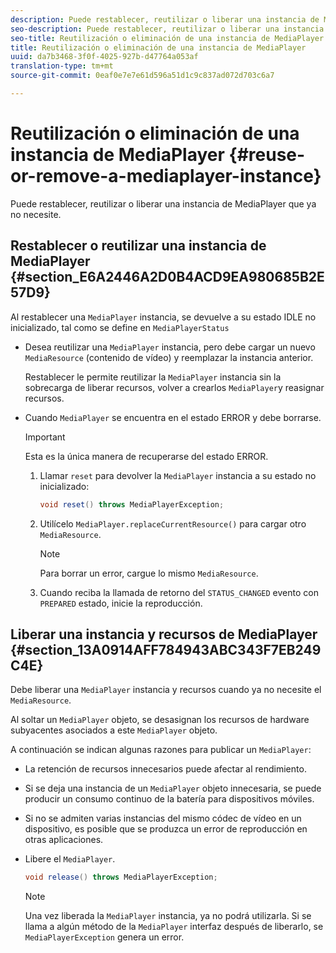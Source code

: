```yaml
---
description: Puede restablecer, reutilizar o liberar una instancia de MediaPlayer que ya no necesite.
seo-description: Puede restablecer, reutilizar o liberar una instancia de MediaPlayer que ya no necesite.
seo-title: Reutilización o eliminación de una instancia de MediaPlayer
title: Reutilización o eliminación de una instancia de MediaPlayer
uuid: da7b3468-3f0f-4025-927b-d47764a053af
translation-type: tm+mt
source-git-commit: 0eaf0e7e7e61d596a51d1c9c837ad072d703c6a7

---
```



# Reutilización o eliminación de una instancia de MediaPlayer {#reuse-or-remove-a-mediaplayer-instance}

Puede restablecer, reutilizar o liberar una instancia de MediaPlayer que ya no necesite.

## Restablecer o reutilizar una instancia de MediaPlayer {#section_E6A2446A2D0B4ACD9EA980685B2E57D9}

Al restablecer una `MediaPlayer` instancia, se devuelve a su estado IDLE no inicializado, tal como se define en `MediaPlayerStatus`

* Desea reutilizar una `MediaPlayer` instancia, pero debe cargar un nuevo `MediaResource` (contenido de vídeo) y reemplazar la instancia anterior.

   Restablecer le permite reutilizar la `MediaPlayer` instancia sin la sobrecarga de liberar recursos, volver a crearlos `MediaPlayer`y reasignar recursos.

* Cuando `MediaPlayer` se encuentra en el estado ERROR y debe borrarse.

   >[!IMPORTANT]
   >
   >Esta es la única manera de recuperarse del estado ERROR.

   1. Llamar `reset` para devolver la `MediaPlayer` instancia a su estado no inicializado:

      ```java
      void reset() throws MediaPlayerException; 
      ```

   1. Utilícelo `MediaPlayer.replaceCurrentResource()` para cargar otro `MediaResource`.

      >[!NOTE]
      >
      >Para borrar un error, cargue lo mismo `MediaResource`.

   1. Cuando reciba la llamada de retorno del `STATUS_CHANGED` evento con `PREPARED` estado, inicie la reproducción.

## Liberar una instancia y recursos de MediaPlayer {#section_13A0914AFF784943ABC343F7EB249C4E}

Debe liberar una `MediaPlayer` instancia y recursos cuando ya no necesite el `MediaResource`.

Al soltar un `MediaPlayer` objeto, se desasignan los recursos de hardware subyacentes asociados a este `MediaPlayer` objeto.

A continuación se indican algunas razones para publicar un `MediaPlayer`:

* La retención de recursos innecesarios puede afectar al rendimiento.
* Si se deja una instancia de un `MediaPlayer` objeto innecesaria, se puede producir un consumo continuo de la batería para dispositivos móviles.
* Si no se admiten varias instancias del mismo códec de vídeo en un dispositivo, es posible que se produzca un error de reproducción en otras aplicaciones.

* Libere el `MediaPlayer`.

   ```java
   void release() throws MediaPlayerException;
   ```

   >[!NOTE]
   >
   >Una vez liberada la `MediaPlayer` instancia, ya no podrá utilizarla. Si se llama a algún método de la `MediaPlayer` interfaz después de liberarlo, se `MediaPlayerException` genera un error.